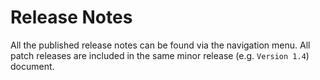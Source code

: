 # Release Notes

All the published release notes can be found via the navigation menu. All patch releases are included in the same minor release (e.g. `Version 1.4`) document.
